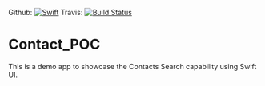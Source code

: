 Github: [![Swift](https://github.com/kmvu/Contact_POC/actions/workflows/CI.yml/badge.svg?branch=main)](https://github.com/kmvu/Contact_POC/actions/workflows/CI.yml)
Travis: [![Build Status](https://app.travis-ci.com/kmvu/Contact_POC.svg?token=sMyAriypTRWw5EufLx53&branch=main)](https://app.travis-ci.com/kmvu/Contact_POC)

# Contact_POC
This is a demo app to showcase the Contacts Search capability using Swift UI.
